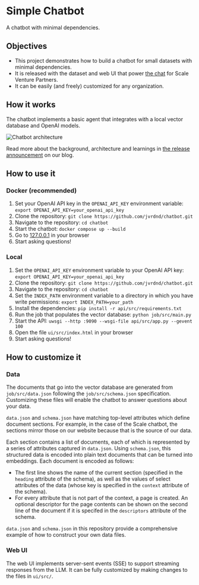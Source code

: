 # Simple Chatbot

A chatbot with minimal dependencies.


## Objectives

- This project demonstrates how to build a chatbot for small datasets with minimal dependencies.
- It is released with the dataset and web UI that power [the chat](https://chat.scalevp.com) for Scale Venture Partners.
- It can be easily (and freely) customized for any organization.


## How it works

The chatbot implements a basic agent that integrates with a local vector database and OpenAI models.

<img src="https://chat.scalevp.com/img/architecture.png" alt="Chatbot architecture">

Read more about the background, architecture and learnings in [the release announcement](https://www.scalevp.com/blog/open-sourcing-the-scale-chatbot) on our blog.


## How to use it

### Docker (recommended)

1. Set your OpenAI API key in the `OPENAI_API_KEY` environment variable: `export OPENAI_API_KEY=your_openai_api_key`
2. Clone the repository: `git clone https://github.com/jvrdnd/chatbot.git`
3. Navigate to the repository: `cd chatbot`
4. Start the chatbot: `docker compose up --build`
5. Go to [127.0.0.1](http://127.0.0.1) in your browser
6. Start asking questions!

### Local

1. Set the `OPENAI_API_KEY` environment variable to your OpenAI API key: `export OPENAI_API_KEY=your_openai_api_key`
2. Clone the repository: `git clone https://github.com/jvrdnd/chatbot.git`
3. Navigate to the repository: `cd chatbot`
4. Set the `INDEX_PATH` environment variable to a directory in which you have write permissions: `export INDEX_PATH=your_path`
5. Install the dependencies: `pip install -r api/src/requirements.txt`
6. Run the job that populates the vector database: `python job/src/main.py`
7. Start the API: `uwsgi --http :9090 --wsgi-file api/src/app.py --gevent 100`
8. Open the file `ui/src/index.html` in your browser
9. Start asking questions!


## How to customize it

### Data

The documents that go into the vector database are generated from `job/src/data.json` following the `job/src/schema.json` specification. Customizing these files will enable the chatbot to answer questions about your data.

`data.json` and `schema.json` have matching top-level attributes which define document sections. For example, in the case of the Scale chatbot, the sections mirror those on our website because that is the source of our data.

Each section contains a list of documents, each of which is represented by a series of attributes captured in `data.json`. Using `schema.json`, this structured data is encoded into plain text documents that can be turned into embeddings. Each document is encoded as follows:
- The first line shows the name of the current section (specified in the `heading` attribute of the schema), as well as the values of select attributes of the data (whose key is specified in the `context` attribute of the schema).
- For every attribute that is not part of the context, a page is created. An optional descriptor for the page contents can be shown on the second line of the document if it is specifed in the `descriptors` attribute of the schema.

`data.json` and `schema.json` in this repository provide a comprehensive example of how to construct your own data files.

### Web UI

The web UI implements server-sent events (SSE) to support streaming responses from the LLM. It can be fully customized by making changes to the files in `ui/src/`.